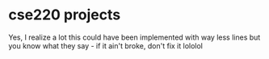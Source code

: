 # cse220 projects

Yes, I realize a lot this could have been implemented with way less lines but you know what they say - if it ain't broke, don't fix it lololol
